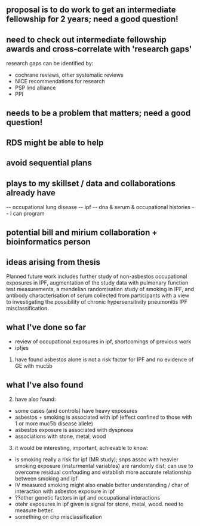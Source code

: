 ## proposal is to do work to get an intermediate fellowship for 2 years; need a good question!

## need to check out intermediate fellowship awards and cross-correlate with 'research gaps'

research gaps can be identified by:

- cochrane reviews, other systematic reviews
- NICE recommendations for research
- PSP lind alliance
- PPI

## needs to be a problem that matters; need a good question!

## RDS might be able to help

## avoid sequential plans

## plays to my skillset / data and collaborations already have

-- occupational lung disease
-- ipf
-- dna & serum & occupational histories
-- I can program

## potential bill and mirium collaboration + bioinformatics person

## ideas arising from thesis

Planned future work includes further study of non-asbestos occupational exposures in IPF, augmentation of the study data with pulmonary function test measurements, a mendelian randomisation study of smoking in IPF, and antibody characterisation of serum collected from participants with a view to investigating the possibility of chronic hypersensitivity pneumonitis IPF misclassification.

## what I've done so far

- review of occupational exposures in ipf, shortcomings of previous work
- ipfjes 
1. have found asbestos alone is not a risk factor for IPF and no evidence of GE with muc5b

## what I've also found

2. have also found: 
- some cases (and controls) have heavy exposures 
- asbestos + smoking is associated with ipf (effect confined to those with 1 or more muc5b disease allele)
- asbestos exposure is associated with dyspnoea
- associations with stone, metal, wood
3. it would be interesting, important, achievable to know:
- is smoking really a risk for ipf (MR study); snps assoc with heavier smoking exposure (insturmental variables) are randomly dist; can use to overcome residual confouding and establish more accurate relationship between smoking and ipf
- IV measured smoking might also enable better understanding / char of interaction with asbestos exposure in ipf
- ??other genetic factors in ipf and occupational interactions
- otehr exposures in ipf given is signal for stone, metal, wood. need to measure better.
- something on chp misclassification


